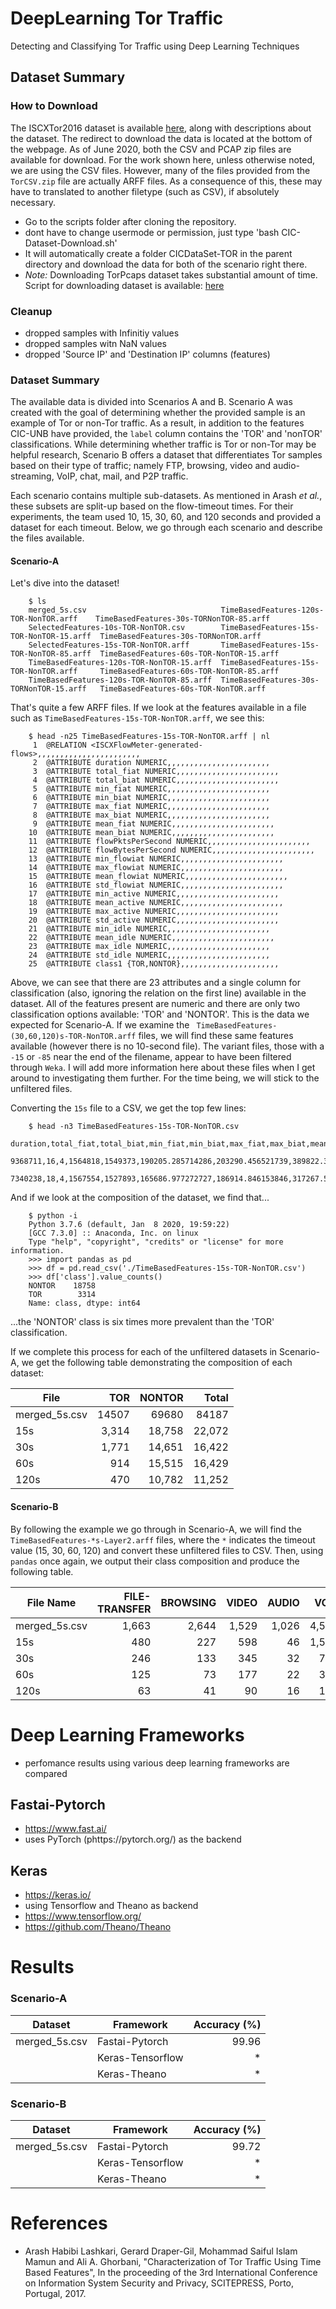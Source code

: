 # DeepLearning Tor Traffic

Detecting and Classifying Tor Traffic using Deep Learning Techniques

## Dataset Summary

### How to Download
 The ISCXTor2016 dataset is available [here](https://www.unb.ca/cic/datasets/tor.html), along with descriptions about the dataset. The redirect to download the data is located at the bottom of the webpage. As of June 2020, both the CSV and PCAP zip files are available for download. For the work shown here, unless otherwise noted, we are using the CSV files. However, many of the files provided from the `TorCSV.zip` file are actually ARFF files. As a consequence of this, these may have to translated to another filetype (such as CSV), if absolutely necessary.  

- Go to the scripts folder after cloning the repository.
- dont have to change usermode or permission, just type 'bash CIC-Dataset-Download.sh'
- It will automatically create a folder CICDataSet-TOR in the parent directory and download the data for both of the scenario right there.
- *Note:* Downloading TorPcaps dataset takes substantial amount of time. 
 Script for downloading dataset is available: [here](https://github.com/rambasnet/DeepLearning-TorTraffic/tree/master/scripts)
 
### Cleanup
-   dropped samples with Infinitiy values
-   dropped samples witn NaN values
-   dropped 'Source IP' and 'Destination IP' columns (features)

### Dataset Summary
The available data is divided into Scenarios A and B. Scenario A was created with the goal of determining whether the provided sample is an example of Tor or non-Tor traffic. As a result, in addition to the features CIC-UNB have provided, the `label` column contains the 'TOR' and 'nonTOR' classifications. While determining whether traffic is Tor or non-Tor may be helpful research, Scenario B offers a dataset that differentiates Tor samples based on their type of traffic; namely FTP, browsing, video and audio-streaming, VoIP, chat, mail, and P2P traffic.   

Each scenario contains multiple sub-datasets. As mentioned in Arash *et al.*, these subsets are split-up based on the flow-timeout times. For their experiments, the team used 10, 15, 30, 60, and 120 seconds and provided a dataset for each timeout. Below, we go through each scenario and describe the files available.

#### Scenario-A
Let's dive into the dataset!  
```
    $ ls
    merged_5s.csv                              TimeBasedFeatures-120s-TOR-NonTOR.arff    TimeBasedFeatures-30s-TORNonTOR-85.arff
    SelectedFeatures-10s-TOR-NonTOR.csv        TimeBasedFeatures-15s-TOR-NonTOR-15.arff  TimeBasedFeatures-30s-TORNonTOR.arff
    SelectedFeatures-15s-TOR-NonTOR.arff       TimeBasedFeatures-15s-TOR-NonTOR-85.arff  TimeBasedFeatures-60s-TOR-NonTOR-15.arff
    TimeBasedFeatures-120s-TOR-NonTOR-15.arff  TimeBasedFeatures-15s-TOR-NonTOR.arff     TimeBasedFeatures-60s-TOR-NonTOR-85.arff
    TimeBasedFeatures-120s-TOR-NonTOR-85.arff  TimeBasedFeatures-30s-TORNonTOR-15.arff   TimeBasedFeatures-60s-TOR-NonTOR.arff
```  
That's quite a few ARFF files. If we look at the features available in a file such as `TimeBasedFeatures-15s-TOR-NonTOR.arff`, we see this:
```
    $ head -n25 TimeBasedFeatures-15s-TOR-NonTOR.arff | nl
     1	@RELATION <ISCXFlowMeter-generated-flows>,,,,,,,,,,,,,,,,,,,,,,,
     2	@ATTRIBUTE duration NUMERIC,,,,,,,,,,,,,,,,,,,,,,,
     3	@ATTRIBUTE total_fiat NUMERIC,,,,,,,,,,,,,,,,,,,,,,,
     4	@ATTRIBUTE total_biat NUMERIC,,,,,,,,,,,,,,,,,,,,,,,
     5	@ATTRIBUTE min_fiat NUMERIC,,,,,,,,,,,,,,,,,,,,,,,
     6	@ATTRIBUTE min_biat NUMERIC,,,,,,,,,,,,,,,,,,,,,,,
     7	@ATTRIBUTE max_fiat NUMERIC,,,,,,,,,,,,,,,,,,,,,,,
     8	@ATTRIBUTE max_biat NUMERIC,,,,,,,,,,,,,,,,,,,,,,,
     9	@ATTRIBUTE mean_fiat NUMERIC,,,,,,,,,,,,,,,,,,,,,,,
    10	@ATTRIBUTE mean_biat NUMERIC,,,,,,,,,,,,,,,,,,,,,,,
    11	@ATTRIBUTE flowPktsPerSecond NUMERIC,,,,,,,,,,,,,,,,,,,,,,,
    12	@ATTRIBUTE flowBytesPerSecond NUMERIC,,,,,,,,,,,,,,,,,,,,,,,
    13	@ATTRIBUTE min_flowiat NUMERIC,,,,,,,,,,,,,,,,,,,,,,,
    14	@ATTRIBUTE max_flowiat NUMERIC,,,,,,,,,,,,,,,,,,,,,,,
    15	@ATTRIBUTE mean_flowiat NUMERIC,,,,,,,,,,,,,,,,,,,,,,,
    16	@ATTRIBUTE std_flowiat NUMERIC,,,,,,,,,,,,,,,,,,,,,,,
    17	@ATTRIBUTE min_active NUMERIC,,,,,,,,,,,,,,,,,,,,,,,
    18	@ATTRIBUTE mean_active NUMERIC,,,,,,,,,,,,,,,,,,,,,,,
    19	@ATTRIBUTE max_active NUMERIC,,,,,,,,,,,,,,,,,,,,,,,
    20	@ATTRIBUTE std_active NUMERIC,,,,,,,,,,,,,,,,,,,,,,,
    21	@ATTRIBUTE min_idle NUMERIC,,,,,,,,,,,,,,,,,,,,,,,
    22	@ATTRIBUTE mean_idle NUMERIC,,,,,,,,,,,,,,,,,,,,,,,
    23	@ATTRIBUTE max_idle NUMERIC,,,,,,,,,,,,,,,,,,,,,,,
    24	@ATTRIBUTE std_idle NUMERIC,,,,,,,,,,,,,,,,,,,,,,,
    25	@ATTRIBUTE class1 {TOR,NONTOR},,,,,,,,,,,,,,,,,,,,,,
```  
Above, we can see that there are 23 attributes and a single column for classification (also, ignoring the relation on the first line) available in the dataset. All of the features present are numeric and there are only two classification options available: 'TOR' and 'NONTOR'. This is the data we expected for Scenario-A. If we examine the ` TimeBasedFeatures-(30,60,120)s-TOR-NonTOR.arff` files, we will find these same features available (however there is no 10-second file). The variant files, those with a `-15` or `-85` near the end of the filename, appear to have been filtered through `Weka`. I will add more information here about these files when I get around to investigating them further. For the time being, we will stick to the unfiltered files.    

Converting the `15s` file to a CSV, we get the top few lines:  
```
    $ head -n3 TimeBasedFeatures-15s-TOR-NonTOR.csv
    duration,total_fiat,total_biat,min_fiat,min_biat,max_fiat,max_biat,mean_fiat,mean_biat,flowPktsPerSecond,flowBytesPerSecond,min_flowiat,max_flowiat,mean_flowiat,std_flowiat,min_active,mean_active,max_active,std_active,min_idle,mean_idle,max_idle,std_idle,class
    9368711,16,4,1564818,1549373,190205.285714286,203290.456521739,389822.391916579,370323.71975366,10.3536121458,4802.6884381427,4,1523088,97590.7395833333,267600.198443351,1871488,1983656.33333333,2195089,183219.697914371,1234883,1420565,1523088,161096.539275367,NONTOR
    7340238,18,4,1567554,1527893,165686.977272727,186914.846153846,317267.548742198,304370.651301392,11.5800059889,4340.1862446422,4,1517774,87383.7857142857,221462.862027935,1491627,3572433,5653239,2942704.06586714,1131498,1324636,1517774,273138.379007784,NONTOR
```
And if we look at the composition of the dataset, we find that...
```
    $ python -i
    Python 3.7.6 (default, Jan  8 2020, 19:59:22) 
    [GCC 7.3.0] :: Anaconda, Inc. on linux
    Type "help", "copyright", "credits" or "license" for more information.
    >>> import pandas as pd
    >>> df = pd.read_csv('./TimeBasedFeatures-15s-TOR-NonTOR.csv')
    >>> df['class'].value_counts()
    NONTOR    18758
    TOR        3314
    Name: class, dtype: int64
```  
...the 'NONTOR' class is six times more prevalent than the 'TOR' classification.  

If we complete this process for each of the unfiltered datasets in Scenario-A, we get the following table demonstrating the composition of each dataset:  

| File  | TOR   | NONTOR    | Total  |
| ----- | ----: | --------: | -----: |
| merged_5s.csv | 14507 |   69680 | 84187 |
|  15s  | 3,314 |  18,758   | 22,072 |
|  30s  | 1,771 |  14,651   | 16,422 |
|  60s  |  914  |  15,515   | 16,429 |
|  120s |  470  |  10,782   | 11,252 |

#### Scenario-B

By following the example we go through in Scenario-A, we will find the `TimeBasedFeatures-*s-Layer2.arff` files, where the `*` indicates the timeout value (15, 30, 60, 120) and convert these unfiltered files to CSV. Then, using `pandas` once again, we output their class composition and produce the following table. 

| File Name     | FILE-TRANSFER | BROWSING | VIDEO | AUDIO | VOIP | CHAT |  P2P | MAIL | Total |
| ------------- | ------------: | -------: | ----: | ----: | ---: | ---: | ---: | ---: | ----: |
| merged_5s.csv |        1,663  |    2,644 | 1,529 | 1,026 |4,524 |  485 | 2,139|  497 |14,507 |
| 15s           |           480 |   227    |  598  |  46   | 1,509| 243  |   71 | 186  | 3,360 |
| 30s           |          246  |     133  |   345 | 32    | 758  | 147  |  38  | 104  | 1,803 |
| 60s           |          125  |    73    |   177 |  22   | 381  | 84   | 20   |  54  |  936  |
| 120s          |           63  |   41     | 90    | 16    | 193  | 45   |  10  | 28   | 486   |


# Deep Learning Frameworks

-   perfomance results using various deep learning frameworks are compared

## Fastai-Pytorch

-   https://www.fast.ai/
-   uses PyTorch (phttps://pytorch.org/) as the backend

## Keras

-   https://keras.io/
-   using Tensorflow and Theano as backend
-   https://www.tensorflow.org/
-   https://github.com/Theano/Theano

# Results

### Scenario-A

| Dataset       | Framework        | Accuracy (%) |
| ------------- | ---------------- | -----------: |
| merged_5s.csv | Fastai-Pytorch   |        99.96 |
|               | Keras-Tensorflow |           \* |
|               | Keras-Theano     |           \* |

### Scenario-B

| Dataset       | Framework        | Accuracy (%) |
| ------------- | ---------------- | -----------: |
| merged_5s.csv | Fastai-Pytorch   |        99.72 |
|               | Keras-Tensorflow |           \* |
|               | Keras-Theano     |           \* |

# References

-   Arash Habibi Lashkari, Gerard Draper-Gil, Mohammad Saiful Islam Mamun and Ali A. Ghorbani, "Characterization of Tor Traffic Using Time Based Features", In the proceeding of the 3rd International Conference on Information System Security and Privacy, SCITEPRESS, Porto, Portugal, 2017.
